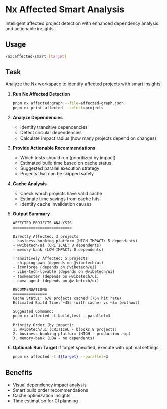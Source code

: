 # Nx Affected Smart Analysis

Intelligent affected project detection with enhanced dependency analysis and actionable insights.

## Usage
```bash
/nx:affected-smart [target]
```

## Task
Analyze the Nx workspace to identify affected projects with smart insights:

1. **Run Nx Affected Detection**
   ```bash
   pnpm nx affected:graph --file=affected-graph.json
   pnpm nx print-affected --select=projects
   ```

2. **Analyze Dependencies**
   - Identify transitive dependencies
   - Detect circular dependencies
   - Calculate impact radius (how many projects depend on changes)

3. **Provide Actionable Recommendations**
   - Which tests should run (prioritized by impact)
   - Estimated build time based on cache status
   - Suggested parallel execution strategy
   - Projects that can be skipped safely

4. **Cache Analysis**
   - Check which projects have valid cache
   - Estimate time savings from cache hits
   - Identify cache invalidation causes

5. **Output Summary**
   ```
   AFFECTED PROJECTS ANALYSIS
   ==========================
   
   Directly Affected: 3 projects
   - business-booking-platform (HIGH IMPACT: 5 dependents)
   - @vibetech/ui (CRITICAL: 8 dependents)
   - memory-bank (LOW IMPACT: 0 dependents)
   
   Transitively Affected: 5 projects
   - shipping-pwa (depends on @vibetech/ui)
   - iconforge (depends on @vibetech/ui)
   - vibe-tech-lovable (depends on @vibetech/ui)
   - taskmaster (depends on @vibetech/ui)
   - nova-agent (depends on @vibetech/ui)
   
   RECOMMENDATIONS
   ===============
   Cache Status: 6/8 projects cached (75% hit rate)
   Estimated Build Time: ~45s (with cache) vs ~3m (without)
   
   Suggested Command:
   pnpm nx affected -t build,test --parallel=3
   
   Priority Order (by impact):
   1. @vibetech/ui (CRITICAL - blocks 8 projects)
   2. business-booking-platform (HIGH - production app)
   3. memory-bank (LOW - no dependents)
   ```

6. **Optional: Run Target**
   If target specified, execute with optimal settings:
   ```bash
   pnpm nx affected -t ${target} --parallel=3
   ```

## Benefits
- Visual dependency impact analysis
- Smart build order recommendations
- Cache optimization insights
- Time estimation for CI planning
